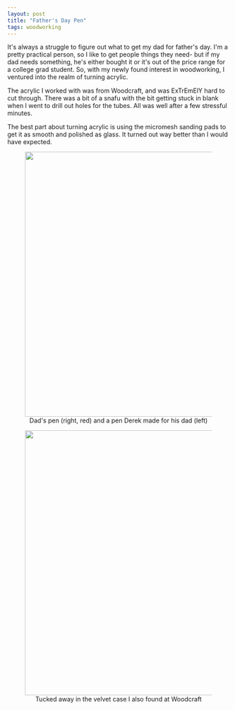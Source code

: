 ```yaml
---
layout: post
title: "Father's Day Pen"
tags: woodworking
---
```


It's always a struggle to figure out what to get my dad for father's day. I'm a pretty practical person, so I like to get people things they need- but if my dad needs something, he's either bought it or it's out of the price range for a college grad student. So, with my newly found interest in woodworking, I ventured into the realm of turning acrylic.

The acrylic I worked with was from Woodcraft, and was ExTrEmElY hard to cut through. There was a bit of a snafu with the bit getting stuck in blank when I went to drill out holes for the tubes. All was well after a few stressful minutes.

The best part about turning acrylic is using the micromesh sanding pads to get it as smooth and polished as glass. It turned out way better than I would have expected.

<center>
<figure>
  <img src="../images/posts/fathers_day_pen1.jpg" style="width: 600px;">
  <figcaption>Dad's pen (right, red) and a pen Derek made for his dad (left)</figcaption>
</figure>

<p></p>

<figure>
  <img src="../images/posts/fathers_day_pen2.jpg" style="width: 600px;">
  <figcaption>Tucked away in the velvet case I also found at Woodcraft</figcaption>
</figure>
</center>
